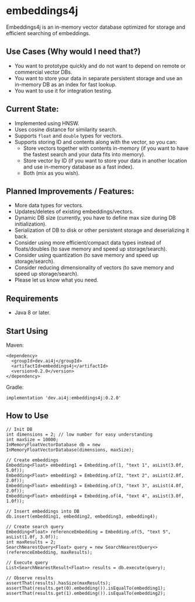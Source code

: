 # embeddings4j
Embeddings4j is an in-memory vector database optimized for storage and efficient searching of embeddings.

## Use Cases (Why would I need that?)
- You want to prototype quickly and do not want to depend on remote or commercial vector DBs.
- You want to store your data in separate persistent storage and use an in-memory DB as an index for fast lookup.
- You want to use it for integration testing.

## Current State:
- Implemented using HNSW.
- Uses cosine distance for similarity search.
- Supports `float` and `double` types for vectors.
- Supports storing ID and contents along with the vector, so you can:
  - Store vectors together with contents in-memory (if you want to have the fastest search and your data fits into memory).
  - Store vector by ID (if you want to store your data in another location and use in-memory database as a fast index).
  - Both (mix as you wish).

## Planned Improvements / Features:
- More data types for vectors.
- Updates/deletes of existing embeddings/vectors.
- Dynamic DB size (currently, you have to define max size during DB initialization).
- Serialization of DB to disk or other persistent storage and deserializing it back.
- Consider using more efficient/compact data types instead of floats/doubles (to save memory and speed up storage/search).
- Consider using quantization (to save memory and speed up storage/search).
- Consider reducing dimensionality of vectors (to save memory and speed up storage/search).
- Please let us know what you need.

## Requirements
- Java 8 or later.

## Start Using
Maven:
```
<dependency>
  <groupId>dev.ai4j</groupId>
  <artifactId>embeddings4j</artifactId>
  <version>0.2.0</version>
</dependency>
```

Gradle:
```
implementation 'dev.ai4j:embeddings4j:0.2.0'
```

## How to Use
```
// Init DB
int dimensions = 2; // low number for easy understanding
int maxSize = 10000;
InMemoryFloatVectorDatabase db = new InMemoryFloatVectorDatabase(dimensions, maxSize);

// Create embeddings
Embedding<Float> embedding1 = Embedding.of(1, "text 1", asList(3.0f, 5.0f));
Embedding<Float> embedding2 = Embedding.of(2, "text 2", asList(2.0f, 2.0f));
Embedding<Float> embedding3 = Embedding.of(3, "text 3", asList(4.0f, 2.0f));
Embedding<Float> embedding4 = Embedding.of(4, "text 4", asList(3.0f, 1.0f));

// Insert embeddings into DB
db.insert(embedding1, embedding2, embedding3, embedding4);

// Create search query
Embedding<Float> referenceEmbedding = Embedding.of(5, "text 5", asList(1.0f, 3.0f));
int maxResults = 2;
SearchNearestQuery<Float> query = new SearchNearestQuery<>(referenceEmbedding, maxResults);

// Execute query
List<SearchNearestResult<Float>> results = db.execute(query);

// Observe results
assertThat(results).hasSize(maxResults);
assertThat(results.get(0).embedding()).isEqualTo(embedding1);
assertThat(results.get(1).embedding()).isEqualTo(embedding2);
```
